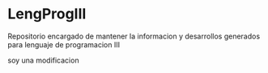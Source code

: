# LengProgIII
Repositorio encargado de mantener la informacion y desarrollos generados para lenguaje de programacion III


soy una modificacion